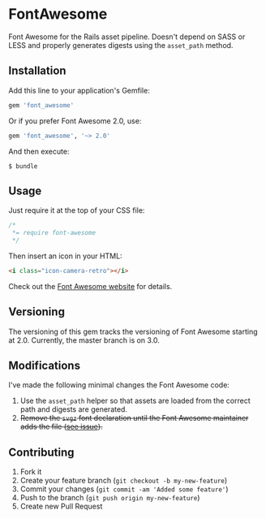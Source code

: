 # FontAwesome

Font Awesome for the Rails asset pipeline. Doesn't depend on SASS or LESS and properly generates digests using the `asset_path` method.

## Installation

Add this line to your application's Gemfile:

```ruby
gem 'font_awesome'
```

Or if you prefer Font Awesome 2.0, use:

```ruby
gem 'font_awesome', '~> 2.0'
```

And then execute:

    $ bundle

## Usage

Just require it at the top of your CSS file:

```css
/*
 *= require font-awesome
 */
```

Then insert an icon in your HTML:

```html
<i class="icon-camera-retro"></i>
```

Check out the [Font Awesome website](http://fortawesome.github.com/Font-Awesome/) for details.

## Versioning

The versioning of this gem tracks the versioning of Font Awesome starting at 2.0. Currently, the master branch is on 3.0.

## Modifications

I've made the following minimal changes the Font Awesome code:

1. Use the `asset_path` helper so that assets are loaded from the correct path and digests are generated.
2. ~~Remove the `svgz` font declaration until the Font Awesome maintainer adds the file ([see issue](https://github.com/FortAwesome/Font-Awesome/issues/233)).~~

## Contributing

1. Fork it
2. Create your feature branch (`git checkout -b my-new-feature`)
3. Commit your changes (`git commit -am 'Added some feature'`)
4. Push to the branch (`git push origin my-new-feature`)
5. Create new Pull Request

